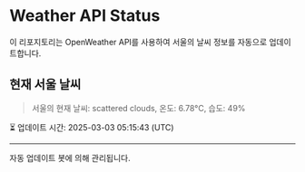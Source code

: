 
# Weather API Status

이 리포지토리는 OpenWeather API를 사용하여 서울의 날씨 정보를 자동으로 업데이트합니다.

## 현재 서울 날씨
> 서울의 현재 날씨: scattered clouds, 온도: 6.78°C, 습도: 49%

⏳ 업데이트 시간: 2025-03-03 05:15:43 (UTC)

---
자동 업데이트 봇에 의해 관리됩니다.

